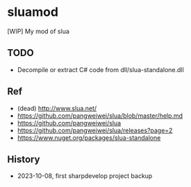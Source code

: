 # sluamod
[WIP] My mod of slua

## TODO
* Decompile or extract C# code from dll/slua-standalone.dll

## Ref  
* (dead) http://www.slua.net/  
* https://github.com/pangweiwei/slua/blob/master/help.md  
* https://github.com/pangweiwei/slua
* https://github.com/pangweiwei/slua/releases?page=2
* https://www.nuget.org/packages/slua-standalone

## History  
* 2023-10-08, first sharpdevelop project backup  
